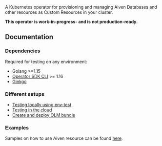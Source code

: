 A Kubernetes operator for provisioning and managing Aiven Databases and other resources as Custom Resources in your
cluster.

**This operator is work-in-progress- and is not production-ready.**

## Documentation

### Dependencies

Required for testing on any environment:
* Golang >=1.15
* [Operator SDK CLI](https://sdk.operatorframework.io/docs/installation/) >= 1.16
* [Ginkgo](https://github.com/onsi/ginkgo#global-installation)

### Different setups

- [Testing locally using env-test](docs/test-locally.md)
- [Testing in the cloud](docs/test-gcp-cloud.md)
- [Create and deploy OLM bundle](docs/create-and-deploy-olm.md)

### Examples

Samples on how to use Aiven resource can be found [here](config/samples).
